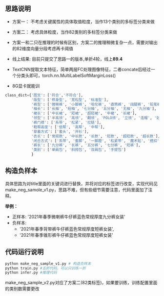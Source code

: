 ## 思路说明
- 方案一： 不考虑关键属性的具体取值粒度，当作13个类别的多标签分类来做

- 方案二： 考虑具体粒度，当作82类别的多标签分类来做

- 方案一和二只在推理的时候有区别，方案二的推理稍微复杂一点，需要对输出的82维度向量分段考虑再卡阈值

- 线上结果: 目前只提交了思路一的版本,单折4轮，线上**89.4** 

- TextCNN提取文本特征，简单两层FC处理图像特征，二者concate后经过一个分类头即可，torch.nn.MultiLabelSoftMarginLoss()

- 8G显卡就能训
```python
class_dict={'图文': ['符合','不符合'], 
            '版型': ['修身型', '宽松型', '标准型'], 
            '裤型': ['微喇裤', '小脚裤', '哈伦裤', '直筒裤', '阔腿裤', '铅笔裤', 'O型裤', '灯笼裤', '锥形裤', '喇叭裤', '工装裤', '背带裤', '紧身裤'],
            '袖长': ['长袖', '短袖', '七分袖', '五分袖', '无袖', '九分袖'], 
            '裙长': ['中长裙', '短裙', '超短裙', '中裙', '长裙'], 
            '领型': ['半高领', '高领', '翻领', 'POLO领', '立领', '连帽', '娃娃领', 'V领', '圆领', '西装领', '荷叶领', '围巾领', '棒球领', '方领', '可脱卸帽', '衬衫领', 'U型领', '堆堆领', '一字领', '亨利领', '斜领', '双层领'], 
            '裤门襟': ['系带', '松紧', '拉链'], 
            '鞋帮高度': ['低帮', '高帮', '中帮'], 
            '穿着方式': ['套头', '开衫'], 
            '衣长': ['常规款', '中长款', '长款', '短款', '超短款', '超长款'], 
            '闭合方式': ['系带', '套脚', '一脚蹬', '松紧带', '魔术贴', '搭扣', '套筒', '拉链'], 
            '裤长': ['九分裤', '长裤', '五分裤', '七分裤', '短裤'], 
            '类别': ['单肩包', '斜挎包', '双肩包', '手提包']
            }
```
## 构造负样本
具体思路为对title里面的关键词进行替换，并将对应的标签进行改变，实现代码见make_neg_samole_v1.py，思路不难，但有些细节需要注意，代码里面加了注释。

**举例：**
- 正样本:
'2021年春季微喇裤牛仔裤蓝色常规厚度九分裤女装'
- 负样本:
    - '2021年春季背带裤牛仔裤蓝色常规厚度短裤女装', 
    - '2021年春季锥形裤牛仔裤蓝色常规厚度短裤女装'
## 代码运行说明

```bash
python make_neg_sample_v1.py # 构造负样本
python train.py #五折代码，可以只训练一折
python infer.py #推理代码
```

make_neg_sample_v2.py对应了方案二(82类标签)，如果要训练，训练配置里面的类别数需要更改 